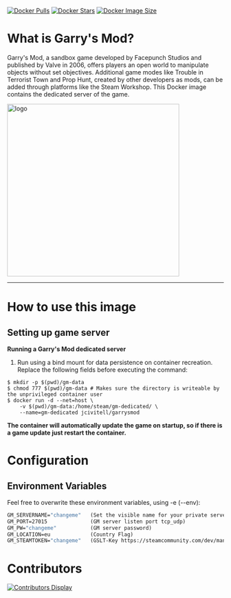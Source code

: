 [![Docker Pulls](https://img.shields.io/docker/pulls/jcivitell/garrysmod)](https://hub.docker.com/r/jcivitell/garrysmod) [![Docker Stars](https://img.shields.io/docker/stars/jcivitell/garrysmod)](https://hub.docker.com/r/jcivitell/garrysmod) [![Docker Image Size](https://img.shields.io/docker/image-size/jcivitell/garrysmod/latest)](https://hub.docker.com/r/jcivitell/garrysmod)


# What is Garry's Mod?
Garry's Mod, a sandbox game developed by Facepunch Studios and published by Valve in 2006, offers players an open world to manipulate objects without set objectives. Additional game modes like Trouble in Terrorist Town and Prop Hunt, created by other developers as mods, can be added through platforms like the Steam Workshop.
This Docker image contains the dedicated server of the game.


<a href="https://store.steampowered.com/app/4000/Garrys_Mod/"><img src="https://cdn.cloudflare.steamstatic.com/steam/apps/4000/header.jpg?t=1698777053" alt="logo" width="400"/></img></a>

---

# How to use this image
## Setting up game server

**Running a Garry's Mod dedicated server**

1. Run using a bind mount for data persistence on container recreation. Replace the following fields before executing the command:
```console
$ mkdir -p $(pwd)/gm-data
$ chmod 777 $(pwd)/gm-data # Makes sure the directory is writeable by the unprivileged container user
$ docker run -d --net=host \
    -v $(pwd)/gm-data:/home/steam/gm-dedicated/ \
    --name=gm-dedicated jcivitell/garrysmod
```

**The container will automatically update the game on startup, so if there is a game update just restart the container.**

# Configuration
## Environment Variables
Feel free to overwrite these environment variables, using -e (--env):
```dockerfile
GM_SERVERNAME="changeme"   (Set the visible name for your private server)
GM_PORT=27015              (GM server listen port tcp_udp)
GM_PW="changeme"           (GM server password)
GM_LOCATION=eu             (Country Flag)
GM_STEAMTOKEN="changeme"   (GSLT-Key https://steamcommunity.com/dev/managegameservers)
```

# Contributors
[![Contributors Display](https://badges.pufler.dev/contributors/jcivitel/garrysmod?size=50&padding=5&bots=false)](https://github.com/jcivitel/garrysmod/graphs/contributors)
